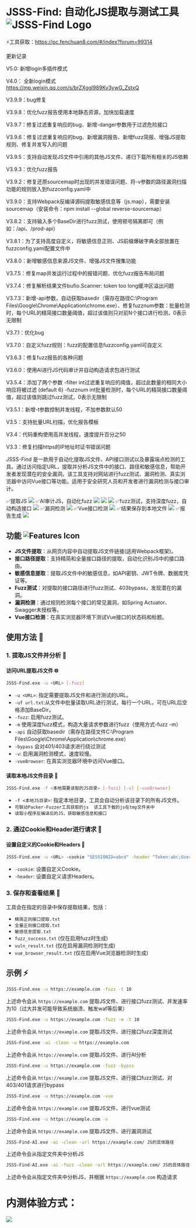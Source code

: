 # JSSS-Find: 自动化JS提取与测试工具 ![JSSS-Find Logo](https://img.shields.io/badge/Project-JSSS--Find-blue)


⚡工具获取：https://pc.fenchuan8.com/#/index?forum=99314

更新记录

V5.0:   新增login多插件模式

V4.0： 全新login模式 https://mp.weixin.qq.com/s/brZXggl989Kv3ywG_ZstxQ

V3.9.9：bug修复

V3.9.8：优化fuzz报告使用本地静态资源，加快加载速度

V3.9.7：修复过滤重复响应的bug、新增-danger参数用于过滤危险接口

V3.9.6：修复过滤重复响应的bug、新增漏洞报告、新增fuzz简报、增强JS提取规则、修复并发写入的问题

V3.9.5：支持自动发现JS文件中引用的其他JS文件、递归下载所有相关的JS依赖

V3.9.3：优化fuzz报告

V3.9.2：修复还原sourcemap时出现的并发错误问题、将-v参数的路径漏洞扫描功能的规则放入到fuzzconfig.yaml中

V3.9.0：支持Webpack反编译源码提取敏感信息等（js.map），需要安装sourcemap（安装命令：npm install --global reverse-sourcemap）

V3.8.2：支持输入多个BaseDir进行fuzz测试，使用顿号隔离即可（例如：/api、/prod-api）

V3.8.1：为了支持高度自定义，将敏感信息正则、JS前缀爆破字典全部放置在fuzzconfig.yaml配置文件中

V3.8.0：新增敏感信息来源JS文件、增强JS文件搜集功能

V3.7.5：修复map并发运行过程中的报错问题、优化fuzz报告布局问题

V3.7.4：修复解析结果文件bufio.Scanner: token too long缓冲区溢出问题

V3.7.3：新增-api参数，自动获取basedir（需存在路径C:\Program Files\Google\Chrome\Application\chrome.exe）、修复fuzznum参数：批量检测时，每个URL的精简接口数量阈值，超过该值则只对前N个接口进行检测，0表示无限制

V3.7.1：优化bug

V3.7.0：自定义fuzz规则：fuzz的配置信息fuzzconfig.yaml可自定义

V3.6.3：修复fuzz报告的各种问题

V3.6.0：使用AI进行JS代码审计并自动构造请求包进行测试

V3.5.4：添加了两个参数
-filter int过滤重复响应的阈值，超过此数量的相同大小响应将被过滤 (default 6)
-fuzznum int批量检测时，每个URL的精简接口数量阈值，超过该值则跳过fuzz测试，0表示无限制

V3.5.1：新增-t参数控制并发线程，不加参数默认50

V3.5：支持批量URL扫描，优化报告模板

V3.4：代码重构使用高并发线程，速度提升百分之50

V3.3：修复扫描https的IP地址时证书错误问题


JSSS-Find 是一款用于自动化提取JS文件、API接口测试以及暴露端点检测的工具。通过访问指定URL，提取并分析JS文件中的接口、路径和敏感信息，帮助开发者发现潜在的安全漏洞。该工具支持对网站进行fuzz测试、漏洞检测、真实浏览器中访问Vue接口等功能。适用于安全研究人员和开发者进行漏洞检测与接口审计。

✅提取JS
![](https://github.com/kk12-30/JSSS-Find/blob/main/image.png)
✅AI审计JS，自动化fuzz
![](https://github.com/kk12-30/JSSS-Find/blob/main/ai1.png)
![](https://github.com/kk12-30/JSSS-Find/blob/main/ai2.png)
![](https://github.com/kk12-30/JSSS-Find/blob/main/ai3.png)
✅fuzz测试，支持深度fuzz，自动构造接口
![](https://github.com/kk12-30/JSSS-Find/blob/main/2.png)
✅漏洞检测
![](https://github.com/kk12-30/JSSS-Find/blob/main/3.png)
✅Vue接口检测
![](https://github.com/kk12-30/JSSS-Find/blob/main/4.png)
✅结果保存到本地文件
![](https://github.com/kk12-30/JSSS-Find/blob/main/1.png)
✅报告生成
![](https://github.com/kk12-30/JSSS-Find/blob/main/6.png)


## 功能 ![Features Icon](https://img.shields.io/badge/Features-✔️-green)

- **JS文件提取**：从网页内容中自动提取JS文件链接(适用Webpack框架)。
- **接口路径提取**：支持精简和全量接口路径的提取，自动化识别JS中的接口路由。
- **敏感信息提取**：提取JS文件中的敏感信息，如API密钥、JWT令牌、数据库凭证等。
- **Fuzz测试**：对提取的接口路径进行fuzz测试、403bypass，发现潜在的漏洞。
- **漏洞检测**：通过规则检测每个接口的常见漏洞，如Spring Actuator、Swagger未授权等。
- **Vue接口检测**：在真实浏览器环境下测试Vue接口的状态码和标题。


## 使用方法 🚀

### 1. 提取JS文件并分析 📝

#### 访问URL提取JS文件 🌐

```bash
JSSS-Find.exe -u <URL> [-fuzz] 
```

-  `-u <URL>`: 指定需要提取JS文件和进行测试的URL。
-  `-uf url.txt`:从文件中批量读取URL进行测试，每行一个URL，可在URL后空格添加BaseDir。
-  `-fuzz`: 启用fuzz测试。
-  `-m` 使用深度fuzz模式，构造大量请求参数进行fuzz（使用方式-fuzz -m）
-  `-api` 自动获取basedir（需存在路径文件C:\Program Files\Google\Chrome\Application\chrome.exe）
-  `-bypass` 会对401/403请求进行绕过测试
-  `-v`: 启用漏洞检测模式，速度较慢。
-  `-vueBrowser`: 在真实浏览器环境中访问Vue接口。

#### 读取本地JS文件目录 📂

```bash
JSSS-Find.exe -f <本地需要读取的JS目录> [-fuzz] [-v] [-vueBrowser]
```

- `-f <本地JS目录>`: 指定本地目录，工具会自动分析该目录下的所有JS文件。
- `可联动Packer-Fuzzer工具获取的js  该工具下载的js在tmp文件夹中`
- `读取小程序反编译后的JS，获取敏感信息和接口`


### 2. 通过Cookie和Header进行请求 🍪

#### 设置自定义的Cookie和Headers 🔑

```bash
JSSS-Find.exe -u <URL> -cookie "SESSIONID=abcd" -header "Token:abc;User-Agent:MyUA"
```

- `-cookie`: 设置自定义Cookie。
- `-header`: 设置自定义请求Headers。

### 3. 保存和查看结果 💾

工具会在指定的目录中保存提取结果，包括：

- `精简正则接口提取.txt`
- `全量正则接口提取.txt`
- `敏感信息提取.txt`
- `fuzz_success.txt` (仅在启用fuzz时生成)
- `vuln_result.txt` (仅在启用漏洞检测时生成)
- `vue_browser_result.txt` (仅在启用Vue浏览器检测时生成)

## 示例 ⚡

```bash
JSSS-Find.exe -u https://example.com -fuzz -t 10
```
上述命令会从 `https://example.com` 提取JS文件、进行接口fuzz测试、并发速率为10（过大并发可能导致系统崩溃、触发waf等后果）

```bash
JSSS-Find.exe -u https://example.com -fuzz -m -t 10
```
上述命令会从 `https://example.com` 提取JS文件、进行接口fuzz深度测试

```bash
JSSS-Find.exe -ai -clean -u https://example.com
```
上述命令会从 `https://example.com` 提取JS文件、进行AI分析

```bash
JSSS-Find.exe -u https://example.com -fuzz -bypss
```
上述命令会从 `https://example.com` 提取JS文件、进行接口fuzz测试、对403/401请求进行bypass

```bash
JSSS-Find.exe -u https://example.com -vue
```
上述命令会从 `https://example.com` 提取JS文件、进行vue测试

```bash
JSSS-Find.exe -u https://example.com -v
```
上述命令会从 `https://example.com` 提取JS文件、进行漏洞测试

```bash
JSSS-Find-AI.exe -ai -clean -url https://example.com/ JS的具体路径
```
上述命令会从指定文件夹中分析JS

```bash
JSSS-Find-AI.exe -ai -fuzz -clean -url https://example.com/ JS的具体路径
```
上述命令会从指定文件夹中分析JS，并根据 `https://example.com` 构造请求

# 内测体验方式：
![](https://github.com/kk12-30/JSSS-Find/blob/main/fenchuan.png)
